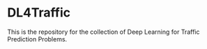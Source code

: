 # DL4Traffic
This is the repository for the collection of Deep Learning for Traffic Prediction Problems.
